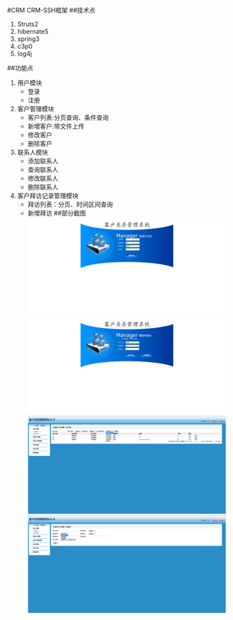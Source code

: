 #CRM
CRM-SSH框架
##技术点
1. Struts2
2. hibernate5
3. spring3
4. c3p0
5. log4j

##功能点
1. 用户模块
    * 登录
    * 注册
2. 客户管理模块
    * 客户列表:分页查询、条件查询
    * 新增客户:带文件上传
    * 修改客户
    * 删除客户
3. 联系人模块
    * 添加联系人
    * 查询联系人
    * 修改联系人
    * 删除联系人
4. 客户拜访记录管理模块
    * 拜访列表：分页、时间区间查询
    * 新增拜访
##部分截图
![Alt text](./reference/注册页面.png)
![Alt text](./reference/登录页面.png)
![Alt text](./reference/客户列表.png)
![Alt text](./reference/新增客户.png)